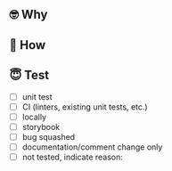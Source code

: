 ## 🤓 Why

<!-- 
Explain what problem this pull request resolves. You can also link to the corresponding backend/frontend PR, an issue explaining the problem in details, etc.
-->

## 💪 How

<!--
In this section you can explain some of the gory details of the implementation: why some choices were made
-->

## 😇 Test

- [ ] unit test
- [ ] CI (linters, existing unit tests, etc.)
- [ ] locally
- [ ] storybook
- [ ] bug squashed
- [ ] documentation/comment change only
- [ ] not tested, indicate reason: